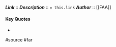 ***Link***      :: [](https://www.ecfr.gov/current/title-14/section-61.49)
***Description***      :: `= this.link`
***Author*** :: [[FAA]]

#### Key Quotes
* 

#source #far